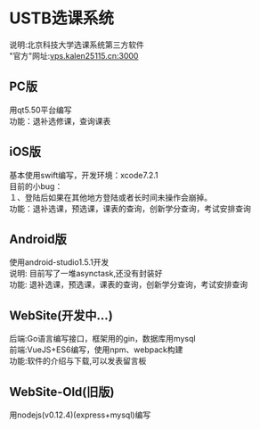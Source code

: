 # USTB选课系统
说明:北京科技大学选课系统第三方软件<br>
"官方"网址:<a href="http://vps.kalen25115.cn:3000/">vps.kalen25115.cn:3000</a>
## PC版 
用qt5.50平台编写<br>
功能：退补选修课，查询课表<br>

## iOS版
基本使用swift编写，开发环境：xcode7.2.1<br>
目前的小bug：<br>
    １、登陆后如果在其他地方登陆或者长时间未操作会崩掉。<br>
功能：退补选课，预选课，课表的查询，创新学分查询，考试安排查询

## Android版
使用android-studio1.5.1开发<br>
说明: 目前写了一堆asynctask,还没有封装好<br>
功能: 退补选课，预选课，课表的查询，创新学分查询，考试安排查询

## WebSite(开发中...)
后端:Go语言编写接口，框架用的gin，数据库用mysql<br>
前端:VueJS+ES6编写，使用npm、webpack构建<br>
功能:软件的介绍与下载,可以发表留言板<br>

## WebSite-Old(旧版)
用nodejs(v0.12.4)(express+mysql)编写<br>
